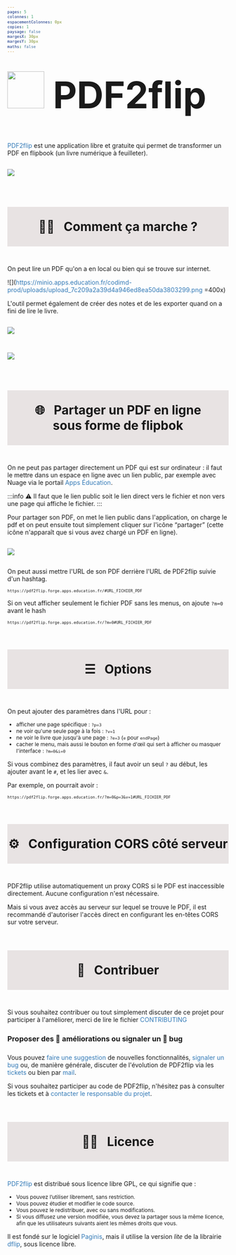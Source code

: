 ```yaml
---
pages: 5
colonnes: 1
espacementColonnes: 0px
copies: 1
paysage: false
margesX: 30px
margesY: 30px
maths: false
---
```


# <span>![](https://minio.apps.education.fr/codimd-prod/uploads/upload_34a5f8772b7e7c3da1a6c70f2f832285.png) PDF2flip</span>

[PDF2flip](https://pdf2flip.forge.apps.education.fr/) est une application libre et gratuite qui permet de transformer un PDF en flipbook (un livre numérique à feuilleter).

![](https://minio.apps.education.fr/codimd-prod/uploads/upload_b8185f202723da1448a5401257556975.png)


<section>

## 👩‍🔧&nbsp;<span>Comment ça marche ?</span>

On peut lire un PDF qu'on a en local ou bien qui se trouve sur internet.


![](https://minio.apps.education.fr/codimd-prod/uploads/upload_7c209a2a39d4a946ed8ea50da3803299.png =400x)

L'outil permet également de créer des notes et de les exporter quand on a fini de lire le livre.

![](https://minio.apps.education.fr/codimd-prod/uploads/upload_5b45064b8b10310724c2879a0be2dafe.png)


![](https://minio.apps.education.fr/codimd-prod/uploads/upload_2b8f05239177dce1529af436d2d59f1b.png)


</section>

<section>

## 🌐&nbsp;<span>Partager un PDF en ligne <br>sous forme de flipbok</span>

On ne peut pas partager directement un PDF qui est sur ordinateur : il faut le mettre dans un espace en ligne avec un lien public, par exemple avec Nuage via le portail [Apps Éducation](https://portail.apps.education.fr/).

</section>

:::info
:warning: Il faut que le lien public soit le lien direct vers le fichier et non vers une page qui affiche le fichier.
:::


Pour partager son PDF, on met le lien public dans l'application, on charge le pdf et on peut ensuite tout simplement cliquer sur l'icône “partager” (cette icône n'apparaît que si vous avez chargé un PDF en ligne). 

![](https://minio.apps.education.fr/codimd-prod/uploads/upload_fc5b1fcb642c40eda601346d381d51d5.png)

<section>

On peut aussi mettre l'URL de son PDF derrière l'URL de PDF2flip suivie d'un hashtag.


```
https://pdf2flip.forge.apps.education.fr/#URL_FICHIER_PDF
```

</section>


Si on veut afficher seulement le fichier PDF sans les menus, on ajoute `?m=0` avant le hash


```
https://pdf2flip.forge.apps.education.fr/?m=0#URL_FICHIER_PDF
```

<section>

## ☰&nbsp;<span>Options</span>

On peut ajouter des paramètres dans l'URL pour :
- afficher une page spécifique : `?p=3`
- ne voir qu'une seule page à la fois : `?v=1`
- ne voir le livre que jusqu'à une page : `?e=3` (`e` pour `endPage`)
- cacher le menu, mais aussi le bouton en forme d'œil qui sert à afficher ou masquer l'interface : `?m=0&i=0`

Si vous combinez des paramètres, il faut avoir un seul `?` au début, les ajouter avant le `#`, et les lier avec `&`.

Par exemple, on pourrait avoir :

```
https://pdf2flip.forge.apps.education.fr/?m=0&p=3&v=1#URL_FICHIER_PDF
```

</section>

## ⚙️&nbsp;<span>Configuration CORS côté serveur</span>

PDF2flip utilise automatiquement un proxy CORS si le PDF est inaccessible directement. Aucune configuration n'est nécessaire.

Mais si vous avez accès au serveur sur lequel se trouve le PDF, il est recommandé d'autoriser l'accès direct en configurant les en-têtes CORS sur votre serveur.

<section>

## 🙋‍&nbsp;<span>Contribuer</span>

Si vous souhaitez contribuer ou tout simplement discuter de ce projet pour participer à l'améliorer, merci de lire le fichier [CONTRIBUTING](https://forge.apps.education.fr/pdf2flip/pdf2flip.forge.apps.education.fr/-/blob/main/CONTRIBUTING.md?ref_type=heads)

### Proposer des 🚀  améliorations ou signaler un 🐛 bug

Vous pouvez [faire une suggestion](https://forge.apps.education.fr/pdf2flip/pdf2flip.forge.apps.education.fr/-/issues/new?issuable_template=suggestion) de nouvelles fonctionnalités, [signaler un bug](https://forge.apps.education.fr/pdf2flip/pdf2flip.forge.apps.education.fr/-/issues/new?issuable_template=bug) ou, de manière générale, discuter de l'évolution de PDF2flip via les [tickets](https://forge.apps.education.fr/pdf2flip/pdf2flip.forge.apps.education.fr/-/issues) ou bien par [mail](mailto:https://forge.apps.education.fr/pdf2flip/pdf2flip.forge.apps.education.fr/-/blob/main/forge-apps+guichet+pdf2flip-pdf2flip-forge-apps-education-fr-3596-issue-@phm.education.gouv.fr).

Si vous souhaitez participer au code de PDF2flip, n'hésitez pas à consulter les tickets et à [contacter le responsable du projet](http://eyssette.forge.apps.education.fr/).

</section>

<section>

## 👩‍⚖️&nbsp;<span>Licence</span>

[PDF2flip](https://pdf2flip.forge.apps.education.fr/) est distribué sous licence libre GPL, ce qui signifie que :

- Vous pouvez l’utiliser librement, sans restriction.
- Vous pouvez étudier et modifier le code source.
- Vous pouvez le redistribuer, avec ou sans modifications.
- Si vous diffusez une version modifiée, vous devez la partager sous la même licence, afin que les utilisateurs suivants aient les mêmes droits que vous.

Il est fondé sur le logiciel [Paginis](https://github.com/ibra-kdbra/Paginis), mais il utilise la version _lite_ de la librairie [dflip](https://github.com/dearhive/3d-flipbook-dflip-lite/), sous licence libre.

</section>


<style>
h1 img {width:1em;}
h1 span{font-size:3em}
h1{margin-bottom:2em}
body,h2{font-family:-apple-system, BlinkMacSystemFont, "Segoe UI", Roboto, "Helvetica Neue", Helvetica, Arial, sans-serif, "Apple Color Emoji", "Segoe UI Emoji", "Segoe UI Symbol"!important}
a{    color: #337ab7;
    text-decoration: none;}
h2{text-align: center;
    background-color: #e8e3e3!important;
    padding-top: 1em;
    padding-bottom: 1em !important;
margin-bottom:1.5em!important;
    margin-top: 2em !important;
    font-size: 2em !important;}
h3, body > h3:first-of-type{margin-top:1.5em!important; margin-bottom:1.5em!important}
h2 span {margin-left:0.5em}
@page{margin:20px!important}
pre,code{text-wrap: wrap; font-size:0.8em}
p img{margin-top:1em;margin-bottom:1em}
.admonition{padding:0.5em 1em!important}
code{font-variant:inherit;}
ul{font-size:0.85em!important}
</style> 
 